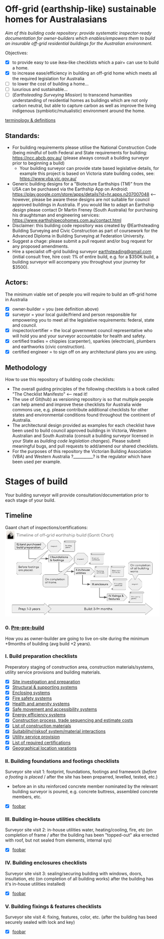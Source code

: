 # Off-grid (earthship-like) sustainable homes for Australasians

*Aim of this building code repository: provide systematic inspector-ready documentation for owner-builders which enables/empowers them to build an insurable off-grid residential buildings for the Australian environment.*

Objectives:
 - [x] to provide easy to use ikea-like checklists which a pair+ can use to build a home.
 - [x] to increase ease/efficiency in building an off-grid home which meets all the required legislation for Australia
 - [ ] to lower the cost of building a home...
 - [ ] luxurious and sustainable...
 - [ ] (*Earthsteading Surveying Mission*) to transcend humanities understanding of residential homes as buildings which are not only carbon neutral, but able to capture carbon as well as improve the living indigenous (symbiotic/mutualistic) environment around the home.

[terminology & definitions](https://github.com/earthsteading/earthship/blob/5f4f96040fc8ca2ebc30613c183d4a93b0921481/terminology.md)

## Standards:

 * For building requirements please utilise the National Construction Code (being mindful of both Federal and State requirements for building: https://ncc.abcb.gov.au/ (please always consult a building surveyor prior to beginning a build)
   * Your building surveyor can provide state based legislative details, for example this project is based on Victoria state building codes, see: https://www.vba.vic.gov.au/
 * Generic building designs for a "Biotecture Earthships (TM)" from the USA can be purchased via the Earthship App on Android: https://play.google.com/store/apps/details?id=hr.apps.n207007048 <-- however, please be aware these designs are not suitable for council approved buildings in Australia.  If you would like to adapt an Earthship design please contact Dr Martin Freney (South Australia) for purchasing his draughtsman and engineering services: https://www.earthshipecohomes.com.au/contact.html
 * Disclaimer: this building code repository was created by @Earthsteading Building Surveying and Civic Construction as part of coursework for the Advanced Diploma in Building Surveying at Federation University.
 * Suggest a chage: please submit a pull request and/or bug request for any proposed amendments.
 * Hire a specialist off-grid building surveyor earthsteading@gmail.com (initial consult free, hire cost: 1% of entire build, e.g. for a $350K build, a building surveyor will accompany you throughout your journey for $3500).

## Actors:

The minimum viable set of people you will require to build an off-grid home in Australia
 - [x] owner-builder = you (see definition above)
 - [x] surveyor = your local guide/friend and person responsible for empowering you to meet all the legislative requirements: federal, state and council.
 - [x] inspector/certifier = the local government council representative who will hold you and your surveyor accountable for health and safety.
 - [x] certified tradies = chippies (carpenter), sparkies (electrcian), plumbers and earthworks (civic construction).
 - [x] certified engineer = to sign off on any architectural plans you are using.

## Methodology
How to use this repository of building code checklists:
 * The overall guiding principles of the following checklists is a book called "The Checklist Manifesto" <-- read it!
 * The use of Git(hub) as versioning repository is so that multiple people can help amend and improve these checklists for Australia wide commons use, e.g. please contribute additional checklists for other states and environmental conditions found throughout the continent of Australia.
 * The architectural design provided as examples for each checklist have been used to build council approved buildings in Victoria, Western Australian and South Australia (consult a building surveyor licensed in your State as _building code legislation changes_). Please submit meaningful bugs, and pull requests to add/amend our shared checklists. 
 * For the purposes of this repository the Victorian Building Association (VBA) and Western Australia ?__________? is the regulator which have been used per example.

# Stages of build 
Your building surveyor will provide consultation/documentation prior to each stage of your build.

## Timeline
Gaant chart of inspections/certifications:
![timeline](https://github.com/earthsteading/earthship/blob/6aa91d0350f3b0c7300f9c58c15da8eabef949ed/Gaant_v2.png "Gaant chart of build estimate timelines")

### 0. [Pre-pre-build](https://github.com/earthsteading/earthship/blob/9693f3290efba0b4db99ad9f5c4e8f284388ad5c/pre-pre-build.md) 

How you as owner-builder are going to live on-site during the minimum +9months of building (avg build +2 years).

### I. Build preparation checklists
 Preperatory staging of construction area, construction materials/systems, utility service provisions and building materials.
   - [X] [Site investigation and preparation](https://github.com/earthsteading/earthship/blob/master/checklist_build-preparation.md)
   - [X] [Structural & supporting systems](https://github.com/earthsteading/earthship/blob/master/checklist_structural-supporting-systems.md)
   - [X] [Enclosing systems](https://github.com/earthsteading/earthship/blob/master/checklist_enclosing-systems.md)
   - [X] [Fire safety systems](https://github.com/earthsteading/earthship/blob/master/checklist_fire-safety.md)
   - [X] [Health and amenity systems](https://github.com/earthsteading/earthship/blob/master/checklist_health-amenity.md)
   - [X] [Safe movement and accessibility systems](https://github.com/earthsteading/earthship/blob/master/checklist_movement-accessibility.md)
   - [X] [Energy efficiency systems](https://github.com/earthsteading/earthship/blob/master/checklist_energy-efficiency.md)
   - [X] [Construction process, trade sequencing and estimate costs]()
   - [X] [List of construction materials]()
   - [X] [Suitability/risksof system/material interactions]()
   - [X] [Utility service provision]()
   - [X] [List of required certifications]()
   - [X] [Geographical location varations]()

### II. Building foundations and footings checklists
 Surveyor site visit 1: footprint, foundations, footings and framework (_before a footing is placed_ / after the site has been preparred, levelled, tested, etc.)
  * before an in situ reinforced concrete member nominated by the relevant building surveyor is poured, e.g. concrete buttress, assembled concrete members, etc.
 - [X] [foobar]()
 
### III. Building in-house utilities checklists
Surveyor site visit 2: in-house utilities water, heating/cooling, fire, etc (on completion of frame / after the building has been "topped-out" aka errected with roof, but not sealed from elements, internal sys) 
 - [X] [foobar]()

### IV. Building enclosures checklists
 Surveyor site visit 3: sealing/securing building with windows, doors, insultation, etc (on completion of all building works) after the building has it's in-house utilities installed)
 - [X] [foobar]()
 
 ### V. Building fixings & features checklists
 Surveyor site visit 4: fixing, features, color, etc. (after the building has beed securely sealed with lock and key)
 - [X] [foobar]()

